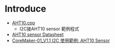 Introduce
=========
- [AHT10.cpp](./AHT10.cpp)
    * I2C接AHT10 sensor 範例程式
- [AHT10 sensor Datasheet](https://www.maritex.com.pl/product/attachment/147096/c5093eda6658ef654b651f3d5705c2ef)
- [CoreMaker-01_V1.1 I2C 使用範例: AHT10 Sensor](../../CoreMaker%20i2c%20範例.pdf)
